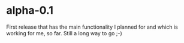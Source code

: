 # alpha-0.1
First release that has the main functionality I planned for and which is working for me, so far. Still a long way to 
go ;-)

